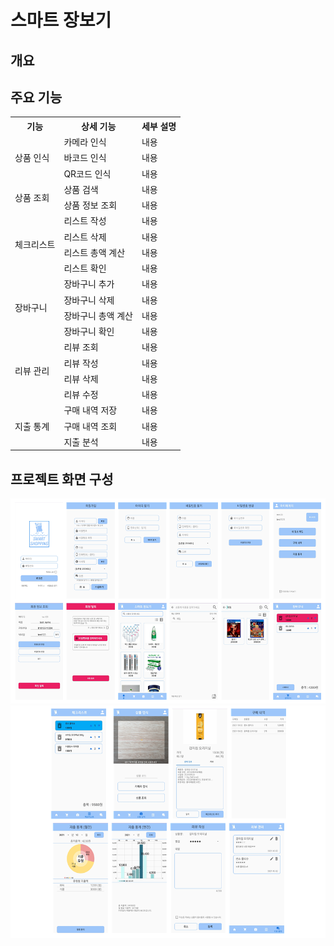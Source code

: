 # 스마트 장보기

## 개요



## 주요 기능


<table>
    <tr>
        <th>기능</th>
        <th>상세 기능</th>
        <th>세부 설명</th>
    </tr>
    <tr>
        <td rowspan="3">상품 인식</td>
        <td>카메라 인식</td>
        <td>내용</td>
    </tr>
    <tr>
        <td>바코드 인식</td>
        <td>내용</td>
    </tr>
    <tr>
        <td>QR코드 인식</td>
        <td>내용</td>
    </tr>
    <tr>
        <td rowspan="2">상품 조회</td>
        <td>상품 검색</td>
        <td>내용</td>
    </tr>
    <tr>
        <td>상품 정보 조회</td>
        <td>내용</td>
    </tr>
    <tr>
        <td rowspan="4">체크리스트</td>
        <td>리스트 작성</td>
        <td>내용</td>
    </tr>
    <tr>
        <td>리스트 삭제</td>
        <td>내용</td>
    </tr>
    <tr>
        <td>리스트 총액 계산</td>
        <td>내용</td>
    </tr>
    <tr>
        <td>리스트 확인</td>
        <td>내용</td>
    </tr>
    <tr>
        <td rowspan="4">장바구니</td>
        <td>장바구니 추가</td>
        <td>내용</td>
    </tr>
    <tr>
        <td>장바구니 삭제</td>
        <td>내용</td>
    </tr>
    <tr>
        <td>장바구니 총액 계산</td>
        <td>내용</td>
    </tr>
    <tr>
        <td>장바구니 확인</td>
        <td>내용</td>
    </tr>
    <tr>
        <td rowspan="4">리뷰 관리</td>
        <td>리뷰 조회</td>
        <td>내용</td>
    </tr>
    <tr>
        <td>리뷰 작성</td>
        <td>내용</td>
    </tr>
    <tr>
        <td>리뷰 삭제</td>
        <td>내용</td>
    </tr>
    <tr>
        <td>리뷰 수정</td>
        <td>내용</td>
    </tr>
    <tr>
        <td rowspan="3">지출 통계</td>
        <td>구매 내역 저장</td>
        <td>내용</td>
    </tr>
    <tr>
        <td>구매 내역 조회</td>
        <td>내용</td>
    </tr>
    <tr>
        <td>지출 분석</td>
        <td>내용</td>
    </tr>

</table>


## 프로젝트 화면 구성

![image](./ui_img_1.PNG)
![image](./ui_img_2.PNG)